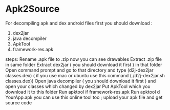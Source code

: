 # Apk2Source
For decompiling apk and dex android files first you should download :
1. dex2jar
2. java decompiler
3. ApkTool
4. framework-res.apk

steps:
Rename .apk file to .zip 
now you can see drawables
Extract .zip file in same folder
Extract dex2jar ( you should download it first ) in that folder
Open command prompt and go to that directory and type (d2j-dex2jar classes.dex) 
	( if you use mac or ubuntu use this command (./d2j-dex2jar.sh classes.dex))
Open java decompiler ( you should download it first ) and open your classes which changed by dex2jar
Put ApkTool which you download it to this folder
Run apktool if framework-res.apk
Run apktool d YourApp.apk
you can use this online tool too ; upload your apk file and get source code 
